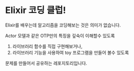 # Elixir 코딩 클럽!

Elixir를 배우는데 알고리즘을 코딩해보는 것은 의미가 없습니다.

Actor 모델과 같은 OTP만의 특징을 깊숙이 이해할수 있도록
1. 라이브러리 함수를 직접 구현해보거나,
2. 라이브러리 기능을 사용하여 toy 프로그램을 만들어 볼수 있도록

문제를 만들어서 공유하는 레포지토리입니다.


